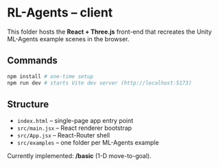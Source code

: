# RL-Agents – client

This folder hosts the **React + Three.js** front-end that recreates the Unity ML-Agents example scenes in the browser.

## Commands

```bash
npm install # one-time setup
npm run dev # starts Vite dev server (http://localhost:5173)
```

## Structure

* `index.html` – single-page app entry point  
* `src/main.jsx` – React renderer bootstrap  
* `src/App.jsx` – React-Router shell  
* `src/examples` – one folder per ML-Agents example

Currently implemented: **/basic** (1-D move-to-goal). 